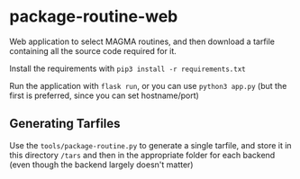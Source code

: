 # package-routine-web

Web application to select MAGMA routines, and then download a tarfile containing all the source code required for it.

Install the requirements with `pip3 install -r requirements.txt`

Run the application with `flask run`, or you can use `python3 app.py` (but the first is preferred, since you can set hostname/port)

## Generating Tarfiles

Use the `tools/package-routine.py` to generate a single tarfile, and store it in this directory `/tars` and then in the appropriate folder for each backend (even though the backend largely doesn't matter)

